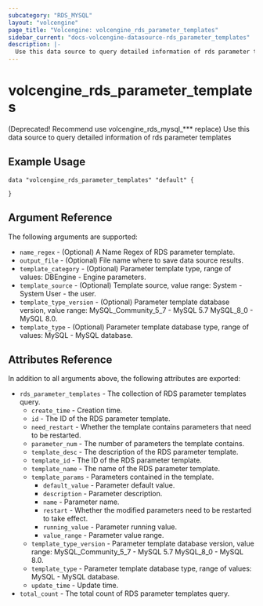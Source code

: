 ```yaml
---
subcategory: "RDS_MYSQL"
layout: "volcengine"
page_title: "Volcengine: volcengine_rds_parameter_templates"
sidebar_current: "docs-volcengine-datasource-rds_parameter_templates"
description: |-
  Use this data source to query detailed information of rds parameter templates
---
```

# volcengine_rds_parameter_templates
(Deprecated! Recommend use volcengine_rds_mysql_*** replace) Use this data source to query detailed information of rds parameter templates
## Example Usage
```hcl
data "volcengine_rds_parameter_templates" "default" {

}
```
## Argument Reference
The following arguments are supported:
* `name_regex` - (Optional) A Name Regex of RDS parameter template.
* `output_file` - (Optional) File name where to save data source results.
* `template_category` - (Optional) Parameter template type, range of values:
DBEngine - Engine parameters.
* `template_source` - (Optional) Template source, value range:
System - System
User - the user.
* `template_type_version` - (Optional) Parameter template database version, value range:
MySQL_Community_5_7 - MySQL 5.7
MySQL_8_0 - MySQL 8.0.
* `template_type` - (Optional) Parameter template database type, range of values:
MySQL - MySQL database.

## Attributes Reference
In addition to all arguments above, the following attributes are exported:
* `rds_parameter_templates` - The collection of RDS parameter templates query.
    * `create_time` - Creation time.
    * `id` - The ID of the RDS parameter template.
    * `need_restart` - Whether the template contains parameters that need to be restarted.
    * `parameter_num` - The number of parameters the template contains.
    * `template_desc` - The description of the RDS parameter template.
    * `template_id` - The ID of the RDS parameter template.
    * `template_name` - The name of the RDS parameter template.
    * `template_params` - Parameters contained in the template.
        * `default_value` - Parameter default value.
        * `description` - Parameter description.
        * `name` - Parameter name.
        * `restart` - Whether the modified parameters need to be restarted to take effect.
        * `running_value` - Parameter running value.
        * `value_range` - Parameter value range.
    * `template_type_version` - Parameter template database version, value range:
MySQL_Community_5_7 - MySQL 5.7
MySQL_8_0 - MySQL 8.0.
    * `template_type` - Parameter template database type, range of values:
MySQL - MySQL database.
    * `update_time` - Update time.
* `total_count` - The total count of RDS parameter templates query.


